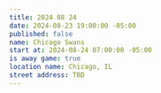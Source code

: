 ```yaml
---
title: 2024 08 24
date: 2024-08-23 19:00:00 -05:00
published: false
name: Chicago Swans
start at: 2024-08-24 07:00:00 -05:00
is away game: true
location name: Chicago, IL
street address: TBD
---
```


